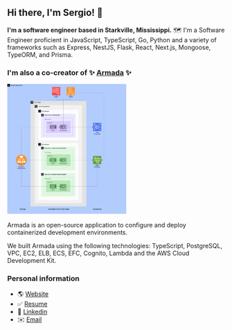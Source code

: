 ## Hi there, I'm Sergio! 👋
**I'm a software engineer based in Starkville, Mississippi.** 🗺️ I'm a Software Engineer proficient in JavaScript, TypeScript, Go, Python and a variety of frameworks such as Express, NestJS, Flask, React, Next.js, Mongoose, TypeORM, and Prisma. 


### I'm also a co-creator of ✨ [Armada](https://team-armada.github.io/) ✨ 


<a href="https://team-armada.github.io/" target="_blank">
  <img src="./armada-architecture.png" width="" height="300" />
</a>

Armada is an open-source application to configure and deploy containerized development environments. 

We built Armada using the following technologies: TypeScript, PostgreSQL, VPC, EC2, ELB, ECS, EFC, Cognito, Lambda and the AWS Cloud Development Kit. 

### Personal information
- 🌎 [Website](https://sergiopichardo.com/)
- ✅ [Resume](https://sergiopichardo.com/resume-sergio-pichardo.pdf)
- 👔 [Linkedin](https://www.linkedin.com/in/sergiopichardo/) 
- ✉️ [Email](sergiopichardo@proton.me)
